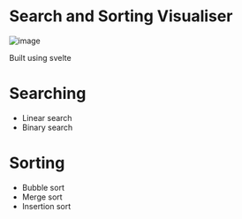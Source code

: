 # Search and Sorting Visualiser
![image](https://github.com/user-attachments/assets/2a3523e8-4b92-4b35-b8cb-f8499b04bf50)

Built using svelte

# Searching
- Linear search
- Binary search

# Sorting
- Bubble sort
- Merge sort
- Insertion sort

